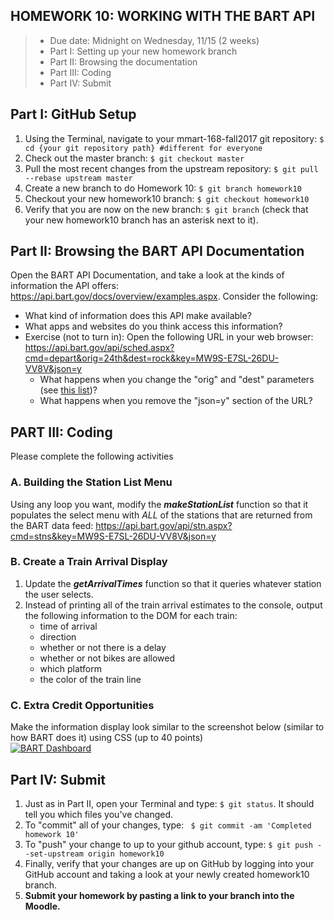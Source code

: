 ## HOMEWORK 10: WORKING WITH THE BART API
> * Due date: Midnight on Wednesday, 11/15 (2 weeks)
> * Part I: Setting up your new homework branch
> * Part II: Browsing the documentation
> * Part III: Coding
> * Part IV: Submit

## Part I: GitHub Setup
1. Using the Terminal, navigate to your mmart-168-fall2017 git repository: `$ cd {your git repository path} #different for everyone`
2. Check out the master branch: `$ git checkout master`
3. Pull the most recent changes from the upstream repository: `$ git pull --rebase upstream master`
4. Create a new branch to do Homework 10: `$ git branch homework10`
5. Checkout your new homework10 branch: `$ git checkout homework10`
6. Verify that you are now on the new branch: `$ git branch` (check that your new homework10 branch has an asterisk next to it).

## Part II: Browsing the BART API Documentation
Open the BART API Documentation, and take a look at the kinds of information the API
offers: https://api.bart.gov/docs/overview/examples.aspx. Consider the following:
* What kind of information does this API make available?
* What apps and websites do you think access this information?
* Exercise (not to turn in): Open the following URL in your web browser:<br>
  https://api.bart.gov/api/sched.aspx?cmd=depart&orig=24th&dest=rock&key=MW9S-E7SL-26DU-VV8V&json=y
    * What happens when you change the "orig" and "dest" parameters (see [this list](https://api.bart.gov/docs/overview/abbrev.aspx))?
    * What happens when you remove the "json=y" section of the URL?

## PART III: Coding
Please complete the following activities
### A. Building the Station List Menu
Using any loop you want, modify the ***makeStationList*** function so that it populates the select menu with *ALL* of the stations that are returned from the BART data feed: https://api.bart.gov/api/stn.aspx?cmd=stns&key=MW9S-E7SL-26DU-VV8V&json=y

### B. Create a Train Arrival Display
1. Update the ***getArrivalTimes*** function so that it queries whatever station the user selects.
2. Instead of printing all of the train arrival estimates to the console, output the following information to the DOM for each train:
    * time of arrival
    * direction
    * whether or not there is a delay
    * whether or not bikes are allowed
    * which platform
    * the color of the train line

### C. Extra Credit Opportunities
Make the information display look similar to the screenshot below (similar to how BART does it) using CSS (up to 40 points)<br>
[![BART Dashboard](assets/BART-Dashboard.png "BART Dashboard")](http://www.bart.gov/)


## Part IV: Submit
1. Just as in Part II, open your Terminal and type: `$ git status`. It should tell you which files you've changed.
2. To "commit" all of your changes, type: ` $ git commit -am 'Completed homework 10'`
3. To "push" your change to up to your github account, type: `$ git push --set-upstream origin homework10`
4. Finally, verify that your changes are up on GitHub by logging into your GitHub account and taking a look at your newly created homework10 branch.
5. **Submit your homework by pasting a link to your branch into the Moodle.**
